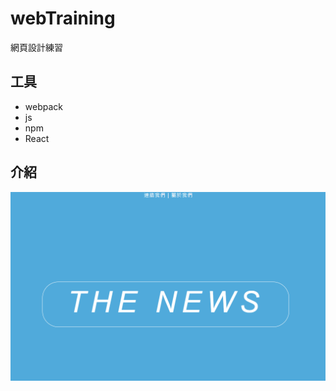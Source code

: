 # webTraining
網頁設計練習
## 工具
* webpack
* js
* npm
* React
## 介紹
![測試](https://github.com/joen0925/webTraining/blob/Select_Test/GIF_or_PNG/%E6%B8%AC%E8%A9%A6.gif)

